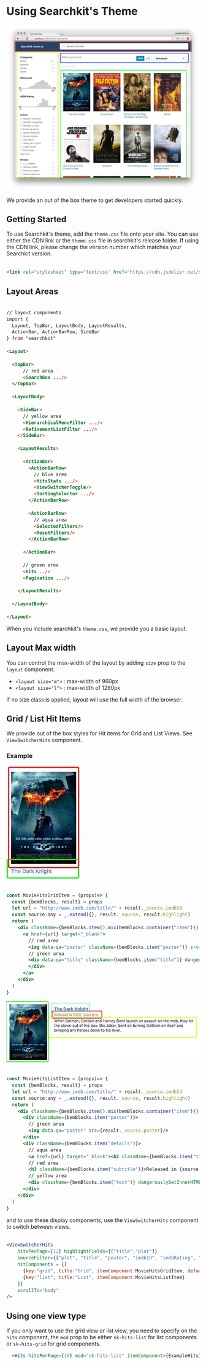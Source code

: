 # Using Searchkit's Theme

<img src="./../assets/searchkit-theme.png"/>

We provide an out of the box theme to get developers started quickly.

## Getting Started

To use Searchkit's theme, add the `theme.css` file onto your site. You can use either the CDN link or the `theme.css` file in searchkit's release folder. If using the CDN link, please change the version number which matches your Searchkit version.

```html

<link rel="stylesheet" type="text/css" href="https://cdn.jsdelivr.net/searchkit/0.9.0/theme.css">

```

## Layout Areas

```html

// layout components
import {
  Layout, TopBar, LayoutBody, LayoutResults,
  ActionBar, ActionBarRow, SideBar
} from "searchkit"

<Layout>

  <TopBar>
      // red area
      <SearchBox .../>
  </TopBar>

  <LayoutBody>

    <SideBar>
      // yellow area
      <HierarchicalMenuFilter .../>
      <RefinementListFilter .../>
    </SideBar>

    <LayoutResults>

      <ActionBar>
        <ActionBarRow>
          // blue area
          <HitsStats .../>
          <ViewSwitcherToggle/>
          <SortingSelector .../>
        </ActionBarRow>

        <ActionBarRow>
          // aqua area
          <SelectedFilters/>
          <ResetFilters/>
        </ActionBarRow>

      </ActionBar>

      // green area
      <Hits ../>
      <Pagination .../>

    </LayoutResults>

  </LayoutBody>

</Layout>
```

When you include searchkit's `theme.css`, we provide you a basic layout.

## Layout Max width
You can control the max-width of the layout by adding `size` prop to the `layout` component.

* `<layout size="m">` : max-width of 960px
* `<layout size="l">` : max-width of 1280px

If no size class is applied, layout will use the full width of the browser.

## Grid / List Hit Items
We provide out of the box styles for Hit items for Grid and List Views. See `ViewSwitcherHits` component.

### Example

<img src="./../assets/grid-view.jpg"/>

```jsx

const MovieHitsGridItem = (props)=> {
  const {bemBlocks, result} = props
  let url = "http://www.imdb.com/title/" + result._source.imdbId
  const source:any = _.extend({}, result._source, result.highlight)
  return (
    <div className={bemBlocks.item().mix(bemBlocks.container("item"))} data-qa="hit">
      <a href={url} target="_blank">
        // red area
        <img data-qa="poster" className={bemBlocks.item("poster")} src={source.poster} width="170" height="240"/>
        // green area
        <div data-qa="title" className={bemBlocks.item("title")} dangerouslySetInnerHTML={{__html:source.title}}>
        </div>
      </a>
    </div>
  )
}

```

<img src="./../assets/list-view.jpg"/>

```jsx

const MovieHitsListItem = (props)=> {
  const {bemBlocks, result} = props
  let url = "http://www.imdb.com/title/" + result._source.imdbId
  const source:any = _.extend({}, result._source, result.highlight)
  return (
    <div className={bemBlocks.item().mix(bemBlocks.container("item"))} data-qa="hit">
      <div className={bemBlocks.item("poster")}>
        // green area
        <img data-qa="poster" src={result._source.poster}/>
      </div>
      <div className={bemBlocks.item("details")}>
        // aqua area
        <a href={url} target="_blank"><h2 className={bemBlocks.item("title")} dangerouslySetInnerHTML={{__html:source.title}}></h2></a>
        // red area
        <h3 className={bemBlocks.item("subtitle")}>Released in {source.year}, rated {source.imdbRating}/10</h3>
        // yellow area
        <div className={bemBlocks.item("text")} dangerouslySetInnerHTML={{__html:source.plot}}></div>
      </div>
    </div>
  )
}

```

and to use these display components, use the `ViewSwitcherHits` component to switch between views.

```jsx

<ViewSwitcherHits
    hitsPerPage={12} highlightFields={["title","plot"]}
    sourceFilter={["plot", "title", "poster", "imdbId", "imdbRating", "year"]}
    hitComponents = {[
      {key:"grid", title:"Grid", itemComponent:MovieHitsGridItem, defaultOption:true},
      {key:"list", title:"List", itemComponent:MovieHitsListItem}
    ]}
    scrollTo="body"
/>
```

## Using one view type

If you only want to use the grid view or list view, you need to specify on the `hits` component, the `mod` prop to be either `sk-hits-list` for list components or `sk-hits-grid` for grid components.

```jsx
  <Hits hitsPerPage={10} mod="sk-hits-list" itemComponent={ExampleHitsItem}/>
```
